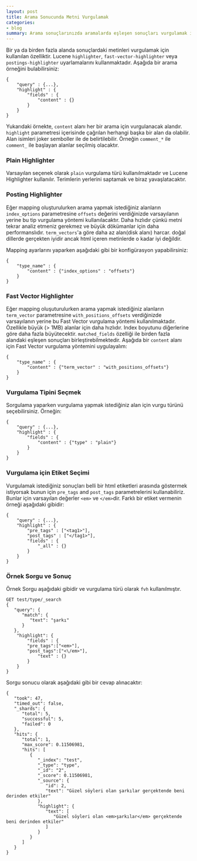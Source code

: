 ```yaml
---
layout: post
title: Arama Sonucunda Metni Vurgulamak
categories:
- blog
summary: Arama sonuçlarınızda aramalarda eşleşen sonuçları vurgulamak için Elasticsearch hali hazırda bir özellik sunmaktadır. Bu yazıda bu özelliğin nasıl çalıştığını ve en efektif yöntem nedir öğreneceğiz.
---
```


Bir ya da birden fazla alanda sonuçlardaki metinleri vurgulamak için kullanılan özelliktir. Lucene `highlighter`, `fast-vector-highlighter` veya `postings-highlighter` uyarlamalarını kullanmaktadır. Aşağıda bir arama örneğini bulabilirsiniz: 

```
{
    "query" : {...},
    "highlight" : {
        "fields" : {
            "content" : {}
        }
    }
}
```

Yukarıdaki örnekte, `content` alanı her bir arama için vurgulanacak alandır. `highlight` parametresi içerisinde çağrılan herhangi başka bir alan da olabilir. Alan isimleri joker semboller ile de belirtilebilir. Örneğin `comment_*` ile `comment_` ile başlayan alanlar seçilmiş olacaktır. 

### Plain Highlighter

Varsayılan seçenek olarak `plain` vurgulama türü kullanılmaktadır ve Lucene Highlighter kullanılır. Terimlerin yerlerini saptamak ve biraz yavaşlatacaktır. 

### Posting Highlighter

Eğer mapping oluşturulurken arama yapmak istediğiniz alanların `index_options` parametresine `offsets` değerini verdiğinizde varsayılanın yerine bu tip vurgulama yöntemi kullanılacaktır. Daha hızlıdır çünkü metni tekrar analiz etmeniz gerekmez ve büyük dökümanlar için daha performanslıdır. `term_vectors`'a göre daha az alan(disk alanı) harcar. doğal dillerde gerçekten iyidir ancak html içeren metinlerde o kadar iyi değildir.

Mapping ayarlarını yaparken aşağıdaki gibi bir konfigürasyon yapabilirsiniz:

```
{
    "type_name" : {
        "content" : {"index_options" : "offsets"}
    }
}
```

### Fast Vector Highlighter

Eğer mapping oluşuturulurken arama yapmak istediğiniz alanların `term_vector` parametresine `with_positions_offsets` verdiğinizde varsayılanın yerine bu Fast Vector vurgulama yöntemi kullanılmaktadır. Özellikle büyük (> 1MB) alanlar için daha hızlıdır. Index boyutunu diğerlerine göre daha fazla büyütecektir. `matched_fields` özelliği ile birden fazla alandaki eşleşen sonuçları birleştirebilmektedir. Aşağıda bir `content` alanı için Fast Vector vurgulama yöntemini uygulayalım:

```
{
    "type_name" : {
        "content" : {"term_vector" : "with_positions_offsets"}
    }
}
```

### Vurgulama Tipini Seçmek

Sorgulama yaparken vurgulama yapmak istediğiniz alan için vurgu türünü seçebilirsiniz. Örneğin:

```
{
    "query" : {...},
    "highlight" : {
        "fields" : {
            "content" : {"type" : "plain"}
        }
    }
}
```

### Vurgulama için Etiket Seçimi

Vurgulamak istediğiniz sonuçları belli bir html etiketleri arasında göstermek istiyorsak bunun için `pre_tags` and `post_tags` parametrelerini kullanabiliriz. Bunlar için varsayılan değerler `<em>` ve `</em>`dir. Farklı bir etiket vermenin örneği aşağıdaki gibidir:

```
{
    "query" : {...},
    "highlight" : {
        "pre_tags" : ["<tag1>"],
        "post_tags" : ["</tag1>"],
        "fields" : {
            "_all" : {}
        }
    }
}
```

### Örnek Sorgu ve Sonuç

Örnek Sorgu aşağıdaki gibidir ve vurgulama türü olarak `fvh` kullanılmıştır. 

```
GET test/type/_search
{
   "query": {
      "match": {
         "text": "şarkı"
      }
   },
    "highlight": {
        "fields" : {
        "pre_tags":["<em>"],
        "post_tags":["<\/em>"],
            "text" : {}
        }
    }
}
```

Sorgu sonucu olarak aşağıdaki gibi bir cevap alınacaktır:

```
{
   "took": 47,
   "timed_out": false,
   "_shards": {
      "total": 5,
      "successful": 5,
      "failed": 0
   },
   "hits": {
      "total": 1,
      "max_score": 0.11506981,
      "hits": [
         {
            "_index": "test",
            "_type": "type",
            "_id": "2",
            "_score": 0.11506981,
            "_source": {
               "id": 2,
               "text": "Güzel söyleri olan şarkılar gerçektende beni derinden etkiler"
            },
            "highlight": {
               "text": [
                  "Güzel söyleri olan <em>şarkılar</em> gerçektende beni derinden etkiler"
               ]
            }
         }
      ]
   }
}
```
